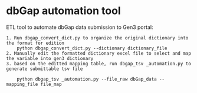 # dbGap automation tool

ETL tool to automate dbGap data submission to Gen3 portal:

	1. Run dbgap_convert_dict.py to organize the original dictionary into the format for edition
		python dbgap_convert_dict.py --dictionary dictionary_file
	2. Manually edit the formatted dictionary excel file to select and map the variable into gen3 dictionary
	3. based on the editted mapping table, run dbgap_tsv _automation.py to generate submittable tsv file

		python dbgap_tsv _automation.py --file_raw dbGap_data --mapping_file file_map
